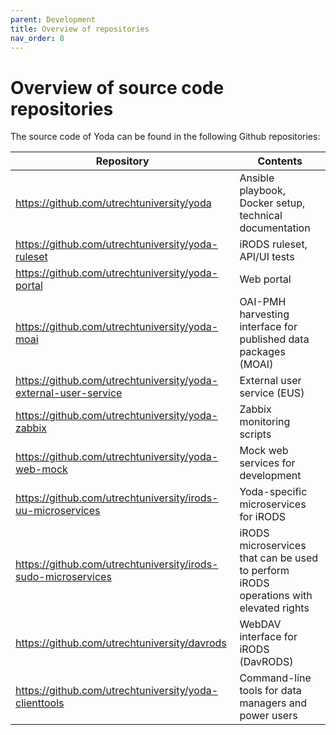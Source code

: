 ```yaml
---
parent: Development
title: Overview of repositories
nav_order: 8
---
```

# Overview of source code repositories

The source code of Yoda can be found in the following Github repositories:

Repository                                                        | Contents
------------------------------------------------------------------|------------------------------------------------------------------------------------------
<https://github.com/utrechtuniversity/yoda>                       | Ansible playbook, Docker setup, technical documentation
<https://github.com/utrechtuniversity/yoda-ruleset>               | iRODS ruleset, API/UI tests
<https://github.com/utrechtuniversity/yoda-portal>                | Web portal
<https://github.com/utrechtuniversity/yoda-moai>                  | OAI-PMH harvesting interface for published data packages (MOAI)
<https://github.com/utrechtuniversity/yoda-external-user-service> | External user service (EUS)
<https://github.com/utrechtuniversity/yoda-zabbix>                | Zabbix monitoring scripts
<https://github.com/utrechtuniversity/yoda-web-mock>              | Mock web services for development
<https://github.com/utrechtuniversity/irods-uu-microservices>     | Yoda-specific microservices for iRODS
<https://github.com/utrechtuniversity/irods-sudo-microservices>   | iRODS microservices that can be used to perform iRODS operations with elevated rights
<https://github.com/utrechtuniversity/davrods>                    | WebDAV interface for iRODS (DavRODS)
<https://github.com/utrechtuniversity/yoda-clienttools>           | Command-line tools for data managers and power users

